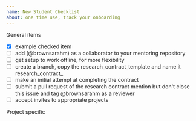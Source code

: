 ```yaml
---
name: New Student Checklist
about: one time use, track your onboarding
---
```


General items
 - [x] example checked item
 - [ ] add (@brownsarahm) as a collaborator to your mentoring repository
 - [ ] get setup to work offline, for more flexibility
 - [ ] create a branch, copy the research_contract_template and name it research_contract_<semester>
 - [ ] make an initial attempt at completing the contract
 - [ ] submit a pull request of the research contract mention but don't close this issue and tag @brownsarahm as a reviewer
 - [ ] accept invites to appropriate projects

Project specific
<!--  add any items discussed or uncomment the ones below -->
 <!-- - [ ] request oscar acccess -->
 <!-- - complete human subject training -->
